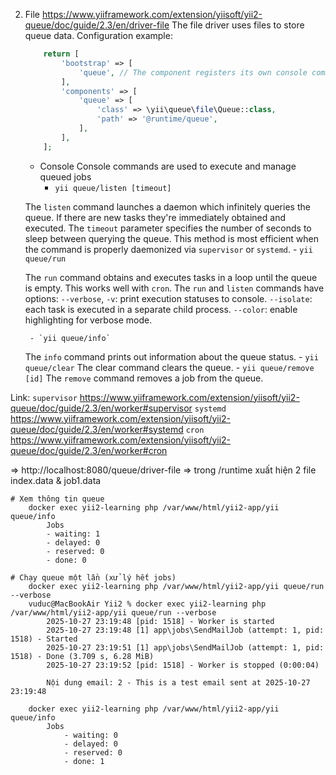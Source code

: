 2. File
    https://www.yiiframework.com/extension/yiisoft/yii2-queue/doc/guide/2.3/en/driver-file
        The file driver uses files to store queue data.
        Configuration example:

    ```php config/web.php || config/console.php
        return [
            'bootstrap' => [
                'queue', // The component registers its own console commands
            ],
            'components' => [
                'queue' => [
                    'class' => \yii\queue\file\Queue::class,
                    'path' => '@runtime/queue',
                ],
            ],
        ];
    ```
    - Console
    Console commands are used to execute and manage queued jobs
        - `yii queue/listen [timeout]`

    The `listen` command launches a daemon which infinitely queries the queue. 
    If there are new tasks they're immediately obtained and executed. 
    The `timeout` parameter specifies the number of seconds to sleep between querying the queue. 
    This method is most efficient when the command is properly daemonized via `supervisor` or `systemd`.
        - `yii queue/run`

    The `run` command obtains and executes tasks in a loop until the queue is empty. This works well with `cron`.
    The `run` and `listen` commands have options:
        `--verbose`, `-v`: print execution statuses to console.
        `--isolate`: each task is executed in a separate child process.
        `--color`: enable highlighting for verbose mode.

        - `yii queue/info`

    The `info` command prints out information about the queue status.
        - `yii queue/clear`
    The clear command clears the queue.
        - `yii queue/remove [id]`
    The `remove` command removes a job from the queue.

Link:
    `supervisor`
        https://www.yiiframework.com/extension/yiisoft/yii2-queue/doc/guide/2.3/en/worker#supervisor
    `systemd`
        https://www.yiiframework.com/extension/yiisoft/yii2-queue/doc/guide/2.3/en/worker#systemd
    `cron`
        https://www.yiiframework.com/extension/yiisoft/yii2-queue/doc/guide/2.3/en/worker#cron

=> http://localhost:8080/queue/driver-file
=> trong /runtime xuất hiện 2 file index.data & job1.data

    # Xem thông tin queue
        docker exec yii2-learning php /var/www/html/yii2-app/yii queue/info
            Jobs
            - waiting: 1
            - delayed: 0
            - reserved: 0
            - done: 0

    # Chạy queue một lần (xử lý hết jobs)
        docker exec yii2-learning php /var/www/html/yii2-app/yii queue/run --verbose
        vuduc@MacBookAir Yii2 % docker exec yii2-learning php /var/www/html/yii2-app/yii queue/run --verbose
            2025-10-27 23:19:48 [pid: 1518] - Worker is started
            2025-10-27 23:19:48 [1] app\jobs\SendMailJob (attempt: 1, pid: 1518) - Started
            2025-10-27 23:19:51 [1] app\jobs\SendMailJob (attempt: 1, pid: 1518) - Done (3.709 s, 6.28 MiB)
            2025-10-27 23:19:52 [pid: 1518] - Worker is stopped (0:00:04)
        
            Nội dung email: 2 - This is a test email sent at 2025-10-27 23:19:48

        docker exec yii2-learning php /var/www/html/yii2-app/yii queue/info
            Jobs
                - waiting: 0
                - delayed: 0
                - reserved: 0
                - done: 1